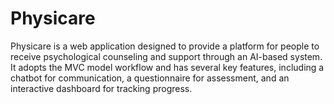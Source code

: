 # Physicare
Physicare is a web application designed to provide a platform for people to receive  psychological counseling and support through an AI-based system. It adopts the MVC model  workflow and has several key features, including a chatbot for communication, a  questionnaire for assessment, and an interactive dashboard for tracking progress.
